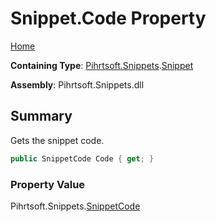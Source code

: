 # Snippet\.Code Property

[Home](../../../../README.md)

**Containing Type**: [Pihrtsoft.Snippets](../../README.md)\.[Snippet](../README.md)

**Assembly**: Pihrtsoft\.Snippets\.dll

## Summary

Gets the snippet code\.

```csharp
public SnippetCode Code { get; }
```

### Property Value

Pihrtsoft\.Snippets\.[SnippetCode](../../SnippetCode/README.md)

